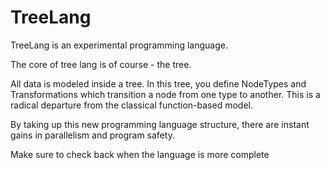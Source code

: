 TreeLang
=====

TreeLang is an experimental programming language.

The core of tree lang is of course - the tree.

All data is modeled inside a tree. In this tree, you define NodeTypes and Transformations which transition a node from one type to another.
This is a radical departure from the classical function-based model.

By taking up this new programming language structure, there are instant gains in parallelism and program safety.

Make sure to check back when the language is more complete